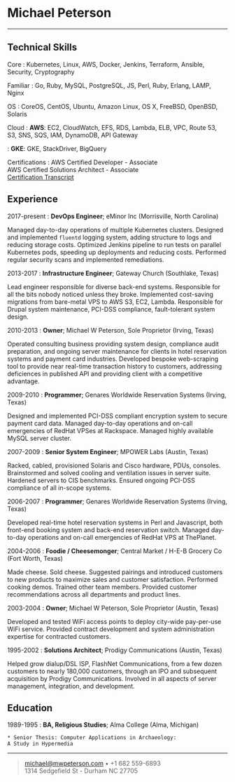 Michael Peterson
============
----

Technical Skills
--------------------

Core
: Kubernetes, Linux, AWS, Docker, Jenkins, Terraform, Ansible, Security, Cryptography

Familiar
: Go, Ruby, MySQL, PostgreSQL, JS, Perl, Ruby, Erlang, LAMP, Nginx 

OS
: CoreOS, CentOS, Ubuntu, Amazon Linux, OS X, FreeBSD, OpenBSD, Solaris

Cloud
: **AWS**: EC2, CloudWatch, EFS, RDS, Lambda, ELB, VPC, Route 53, S3, SNS, SQS, 
  IAM, DynamoDB, API Gateway

: **GKE**: GKE, StackDriver, BigQuery

Certifications
: AWS  Certified Developer - Associate \
  AWS Certified Solutions Architect - Associate \
  [Certification Transcript](https://www.certmetrics.com/amazon/public/transcript.aspx?transcript=BXLPZZQ122E1Q1KK)

Experience
----------

2017-present
: **DevOps Engineer**; eMinor Inc (Morrisville, North Carolina)

Managed day-to-day operations of multiple Kubernetes clusters. Designed and implemented
`fluentd` logging system, adding structure to logs and reducing storage costs. Optimized
Jenkins pipeline to run tests on parallel Kubernetes pods, speeding up deployments and 
reducing costs. Performed regular security scans and implemented remediations.

2013-2017
: **Infrastructure Engineer**; Gateway Church (Southlake, Texas)

Lead engineer responsible for diverse back-end systems. Responsible for all the bits
nobody noticed unless they broke. Implemented cost-saving migrations from bare-metal
VPS to AWS S3, EC2, Lambda. Responsible for Drupal system maintenance, 
PCI-DSS compliance, fault-tolerant system design.

2010-2013
: **Owner**; Michael W Peterson, Sole Proprietor (Irving, Texas)

Operated consulting business providing system design, compliance audit preparation,
and ongoing server maintenance for clients in hotel reservation systems and payment card
industries. Developed bespoke web-scraping tool to provide near real-time transaction
history to customers, addressing deficiences in published API and providing client with
a competitive advantage.

2009-2010
: **Programmer**; Genares Worldwide Reservation Systems (Irving, Texas)

Designed and implemented PCI-DSS compliant encryption system to secure payment card data.
Managed day-to-day operations and on-call emergencies of RedHat VPSes at Rackspace. Managed
highly available MySQL server cluster.

2007-2009
: **Senior System Engineer**; MPOWER Labs (Austin, Texas)

Racked, cabled, provisioned Solaris and Cisco hardware, PDUs, consoles. Brainstormed
and solved cooling and ventilation issues in server suite. Hardened servers to CIS benchmarks.
Ensured ongoing PCI-DSS compliance of all in-scope systems.

2006-2007
: **Programmer**; Genares Worldwide Reservation Systems (Irving, Texas)

Developed real-time hotel reservation systems in Perl and Javascript, both
front-end booking system and back-end reservation switch. Managed day-to-day
operations and on-call emergencies of RedHat VPS at ThePlanet.

2004-2006
: **Foodie / Cheesemonger**; Central Market / H-E-B Grocery Co (Fort Worth, Texas)

Made cheese. Sold cheese. Suggested pairings and introduced customers to new products
to maximize sales and customer satisfaction. Performed cooking demos. Trained other
team members. Provided customer recommendations across all departments and product lines.

2003-2004
: **Owner**; Michael W Peterson, Sole Proprietor (Austin, Texas)

Developed and tested WiFi access points to deploy city-wide pay-per-use WiFi service.
Provided contract development and system administration expertise for contracted customers.

1995-2002
: **Solutions Architect**; Prodigy Communications (Austin, Texas)

Helped grow dialup/DSL ISP, FlashNet Communications, from a few dozen customers to nearly
180,000 customers, through an IPO and subsequent acquisition by Prodigy Communications.
Involved in all aspects of server management, integration, and development.

Education
---------

1989-1995
:   **BA, Religious Studies**; Alma College (Alma, Michigan)

    * Senior Thesis: Computer Applications in Archaeology:
    A Study in Hypermedia

----

> <michael@mwpeterson.com> • +1 682 559-6893\
> 1314 Sedgefield St - Durham NC 27705
